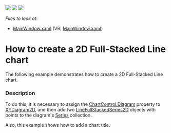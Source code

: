 <!-- default badges list -->
![](https://img.shields.io/endpoint?url=https://codecentral.devexpress.com/api/v1/VersionRange/128569011/22.2.2%2B)
[![](https://img.shields.io/badge/Open_in_DevExpress_Support_Center-FF7200?style=flat-square&logo=DevExpress&logoColor=white)](https://supportcenter.devexpress.com/ticket/details/E3508)
[![](https://img.shields.io/badge/📖_How_to_use_DevExpress_Examples-e9f6fc?style=flat-square)](https://docs.devexpress.com/GeneralInformation/403183)
<!-- default badges end -->
<!-- default file list -->
*Files to look at*:

* [MainWindow.xaml](./CS/LineFullStacked2DChart/MainWindow.xaml) (VB: [MainWindow.xaml](./VB/LineFullStacked2DChart/MainWindow.xaml))
<!-- default file list end -->
# How to create a 2D Full-Stacked Line chart

The following example demonstrates how to create a 2D Full-Stacked Line chart.

### Description

To do this, it is necessary to assign the [ChartControl.Diagram](https://docs.devexpress.com/WPF/DevExpress.Xpf.Charts.ChartControl.Diagram?p=netframework) property to [XYDiagram2D](https://docs.devexpress.com/WPF/DevExpress.Xpf.Charts.XYDiagram2D?p=netframework), and then add two [LineFullStackedSeries2D](https://docs.devexpress.com/WPF/DevExpress.Xpf.Charts.LineFullStackedSeries2D?p=netframework) objects with points to the diagram's [Series](https://docs.devexpress.com/WPF/DevExpress.Xpf.Charts.Diagram.Series?p=netframework) collection. 

Also, this example shows how to add a chart title.
